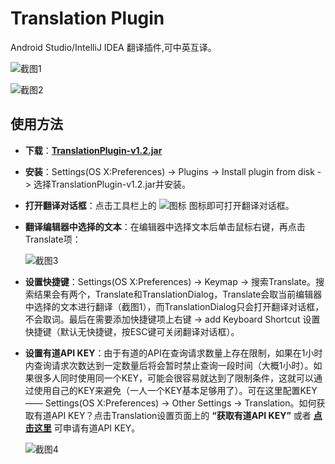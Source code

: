 # **Translation Plugin**

Android Studio/IntelliJ IDEA 翻译插件,可中英互译。


![截图1](https://raw.githubusercontent.com/YiiGuxing/TranslationPlugin/master/images/0.png)

![截图2](https://raw.githubusercontent.com/YiiGuxing/TranslationPlugin/master/images/1.png)


## 使用方法

- **下载**：[**TranslationPlugin-v1.2.jar**](https://github.com/YiiGuxing/TranslationPlugin/releases/download/v1.2/TranslationPlugin-v1.2.jar)

- **安装**：Settings(OS X:Preferences) -> Plugins -> Install plugin from disk -> 选择TranslationPlugin-v1.2.jar并安装。

- **打开翻译对话框**：点击工具栏上的 ![图标](https://raw.githubusercontent.com/YiiGuxing/TranslationPlugin/master/images/2.png) 图标即可打开翻译对话框。

- **翻译编辑器中选择的文本**：在编辑器中选择文本后单击鼠标右键，再点击Translate项：

  ![截图3](https://raw.githubusercontent.com/YiiGuxing/TranslationPlugin/master/images/3.png)


- **设置快捷键**：Settings(OS X:Preferences) -> Keymap -> 搜索Translate。搜索结果会有两个，Translate和TranslationDialog，Translate会取当前编辑器中选择的文本进行翻译（截图1），而TranslationDialog只会打开翻译对话框，不会取词。最后在需要添加快捷键项上右键 -> add Keyboard Shortcut 设置快捷键（默认无快捷键，按ESC键可关闭翻译对话框）。
- **设置有道API KEY**：由于有道的API在查询请求数量上存在限制，如果在1小时内查询请求次数达到一定数量后将会暂时禁止查询一段时间（大概1小时）。如果很多人同时使用同一个KEY，可能会很容易就达到了限制条件，这就可以通过使用自己的KEY来避免（一人一个KEY基本足够用了）。可在这里配置KEY —— Settings(OS X:Preferences) -> Other Settings -> Translation。如何获取有道API KEY？点击Translation设置页面上的 **“获取有道API KEY”** 或者 [**点击这里**](http://fanyi.youdao.com/openapi?path=data-mode) 可申请有道API KEY。

  ![截图4](https://raw.githubusercontent.com/YiiGuxing/TranslationPlugin/master/images/4.png)
